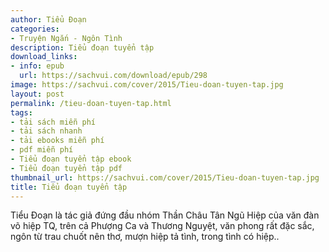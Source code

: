 ```yaml
---
author: Tiểu Đoạn
categories:
- Truyện Ngắn - Ngôn Tình
description: Tiểu đoạn tuyển tập
download_links:
- info: epub
  url: https://sachvui.com/download/epub/298
image: https://sachvui.com/cover/2015/Tieu-doan-tuyen-tap.jpg
layout: post
permalink: /tieu-doan-tuyen-tap.html
tags:
- tải sách miễn phí
- tải sách nhanh
- tải ebooks miễn phí
- pdf miễn phí
- Tiểu đoạn tuyển tập ebook
- Tiểu đoạn tuyển tập pdf
thumbnail_url: https://sachvui.com/cover/2015/Tieu-doan-tuyen-tap.jpg
title: Tiểu đoạn tuyển tập
---
```


 <div class="item-desc text-justify"> Tiểu Đoạn là tác giả đứng đầu nhóm Thần Châu Tân Ngũ Hiệp của văn đàn võ hiệp TQ, trên cả Phượng Ca và Thương Nguyệt, văn phong rất đặc sắc, ngôn từ trau chuốt nên thơ, mượn hiệp tả tình, trong tình có hiệp.. </div>